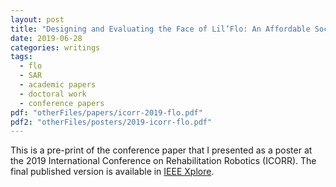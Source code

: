 ```yaml
---
layout: post
title: "Designing and Evaluating the Face of Lil’Flo: An Affordable Social Rehabilitation Robot"
date: 2019-06-28
categories: writings
tags:
  - flo
  - SAR
  - academic papers
  - doctoral work
  - conference papers
pdf: "otherFiles/papers/icorr-2019-flo.pdf"
pdf2: "otherFiles/posters/2019-icorr-flo.pdf"
---
```


This is a pre-print of the conference paper that I presented as a poster at the 2019 International Conference on Rehabilitation Robotics (ICORR).
The final published version is available in [IEEE Xplore](https://ieeexplore.ieee.org/document/8779416).
